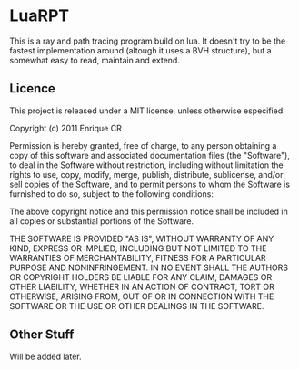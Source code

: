 LuaRPT
=============

This is a ray and path tracing program build on lua. It doesn't try to be the fastest
implementation around (altough it uses a BVH structure), but a somewhat easy to read,
maintain and extend.

Licence
-------

This project is released under a MIT license, unless otherwise especified.

Copyright (c) 2011 Enrique CR

Permission is hereby granted, free of charge, to any person obtaining a
copy of this software and associated documentation files (the "Software"),
to deal in the Software without restriction, including without limitation
the rights to use, copy, modify, merge, publish, distribute, sublicense,
and/or sell copies of the Software, and to permit persons to whom the
Software is furnished to do so, subject to the following conditions:

The above copyright notice and this permission notice shall be included
in all copies or substantial portions of the Software.

THE SOFTWARE IS PROVIDED "AS IS", WITHOUT WARRANTY OF ANY KIND, EXPRESS
OR IMPLIED, INCLUDING BUT NOT LIMITED TO THE WARRANTIES OF MERCHANTABILITY,
FITNESS FOR A PARTICULAR PURPOSE AND NONINFRINGEMENT. IN NO EVENT SHALL
THE AUTHORS OR COPYRIGHT HOLDERS BE LIABLE FOR ANY CLAIM, DAMAGES OR OTHER
LIABILITY, WHETHER IN AN ACTION OF CONTRACT, TORT OR OTHERWISE, ARISING
FROM, OUT OF OR IN CONNECTION WITH THE SOFTWARE OR THE USE OR OTHER
DEALINGS IN THE SOFTWARE.

Other Stuff
-----------

Will be added later.
